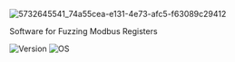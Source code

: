  
![5732645541_74a55cea-e131-4e73-afc5-f63089c29412](https://user-images.githubusercontent.com/6265911/127267881-f7415d23-ece1-4822-9ecb-9670c0457068.png)

Software for Fuzzing Modbus Registers

  
![Version](https://camo.githubusercontent.com/c29f80cf76ab90795731d205274f2f8d8babf333eb2436631cc06e6326eac1cf/68747470733a2f2f696d672e736869656c64732e696f2f7374617469632f76313f6c6162656c3d707974686f6e266d6573736167653d332e362532307c253230332e372532307c253230332e382532307c253230332e3926636f6c6f723d696e666f726d6174696f6e616c266c6f676f3d707974686f6e)
![OS](https://camo.githubusercontent.com/f34eadb2d4591556a2c4e34e396b51c9f226af36cce77a4bbdee929aaeebd4fc/68747470733a2f2f696d672e736869656c64732e696f2f7374617469632f76313f6c6162656c3d4f53266d6573736167653d474e552f4c696e757826636f6c6f723d6f72616e6765266c6f676f3d6c696e7578)
